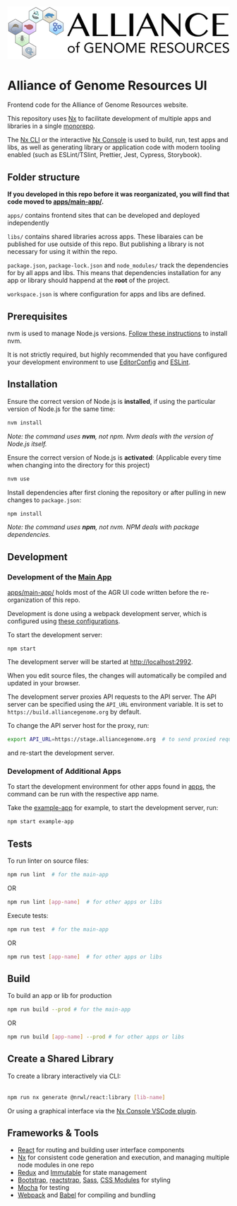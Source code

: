 ![project logo](https://raw.githubusercontent.com/alliance-genome/agr_ui/master/src/containers/layout/agrLogo.png)

# Alliance of Genome Resources UI

Frontend code for the Alliance of Genome Resources website.

This repository uses [Nx](https://nx.dev/react) to facilitate development of multiple apps and libraries in a single [monorepo](https://nx.dev/latest/react/core-concepts/why-monorepos).

The [Nx CLI](https://nx.dev/latest/react/getting-started/cli-overview) or the interactive [Nx Console]() is used to build, run, test apps and libs, as well as generating library or application code with modern tooling enabled (such as ESLint/TSlint, Prettier, Jest, Cypress, Storybook).

## Folder structure

**If you developed in this repo before it was reorganizated, you will find that code moved to [apps/main-app/](apps/main-app/).**

`apps/` contains frontend sites that can be developed and deployed independently

`libs/` contains shared libraries across apps. These libaraies can be published for use outside of this repo. But publishing a library is not necessary for using it within the repo.

`package.json`, `package-lock.json` and `node_modules/` track the dependencies for by all apps and libs. This means that dependencies installation for any app or library should happend at the **root** of the project.

`workspace.json` is where configuration for apps and libs are defined.

## Prerequisites

nvm is used to manage Node.js versions. [Follow these instructions](https://github.com/nvm-sh/nvm#installing-and-updating) to install nvm.

It is not strictly required, but highly recommended that you have configured your development environment to use [EditorConfig](https://editorconfig.org/) and [ESLint](https://eslint.org/docs/user-guide/integrations).

## Installation

Ensure the correct version of Node.js is **installed**, if using the particular version of Node.js for the same time:

```bash
nvm install
```

_Note: the command uses **nvm**, not npm. Nvm deals with the version of Node.js itself._

Ensure the correct version of Node.js is **activated**:
(Applicable every time when changing into the directory for this project)

```bash
nvm use
```

Install dependencies after first cloning the repository or after pulling in new changes to `package.json`:

```bash
npm install
```

_Note: the command uses **npm**, not nvm. NPM deals with package dependencies._

## Development

### Development of the [Main App](apps/main-app/)

[apps/main-app/](apps/main-app/) holds most of the AGR UI code written before the re-organization of this repo.

Development is done using a webpack development server, which is configured using [these configurations](apps/main-app/webpack.js).

To start the development server:

```
npm start
```

The development server will be started at [http://localhost:2992](http://localhost:2992).

When you edit source files, the changes will automatically be compiled and updated in your browser.

The development server proxies API requests to the API server. The API server can be specified using the `API_URL` environment variable. It is set to `https://build.alliancegenome.org` by default.

To change the API server host for the proxy, run:

```bash
export API_URL=https://stage.alliancegenome.org  # to send proxied requests to the stage server.
```

and re-start the development server.

### Development of Additional Apps

To start the development environment for other apps found in [apps](apps/), the command can be run with the respective app name.

Take the [example-app](apps/example-app/) for example, to start the development server, run:

```bash
npm start example-app
```

## Tests

To run linter on source files:

```bash
npm run lint  # for the main-app
```

OR

```bash
npm run lint [app-name]  # for other apps or libs
```

Execute tests:

```bash
npm run test  # for the main-app
```

OR

```bash
npm run test [app-name]  # for other apps or libs
```

## Build

To build an app or lib for production

```bash
npm run build --prod # for the main-app
```

OR

```bash
npm run build [app-name] --prod # for other apps or libs
```

## Create a Shared Library

To create a library interactively via CLI:

```bash

npm run nx generate @nrwl/react:library [lib-name]
```

Or using a graphical interface via the [Nx Console VSCode plugin](https://nx.dev/latest/react/getting-started/console).

## Frameworks & Tools

- [React](https://reactjs.org/) for routing and building user interface components
- [Nx](https://nx.dev/) for consistent code generation and execution, and managing multiple node modules in one repo
- [Redux](https://redux.js.org/) and [Immutable](https://immutable-js.github.io/immutable-js/) for state management
- [Bootstrap](https://getbootstrap.com/), [reactstrap](https://reactstrap.github.io), [Sass](https://sass-lang.com/), [CSS Modules](https://github.com/css-modules/css-modules) for styling
- [Mocha](https://mochajs.org/) for testing
- [Webpack](https://webpack.js.org/) and [Babel](https://babeljs.io/) for compiling and bundling
